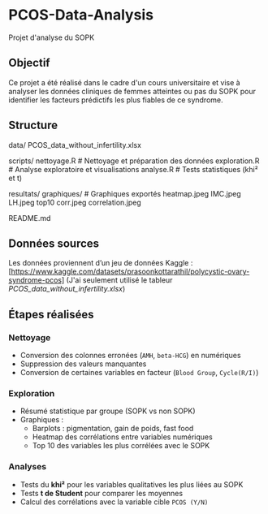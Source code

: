 # PCOS-Data-Analysis
Projet d'analyse du SOPK

## Objectif
Ce projet a été réalisé dans le cadre d'un cours universitaire et vise à analyser les données cliniques de femmes atteintes ou pas du SOPK pour identifier les facteurs prédictifs les plus fiables de ce syndrome.

## Structure
data/
PCOS_data_without_infertility.xlsx

scripts/
nettoyage.R # Nettoyage et préparation des données
exploration.R # Analyse exploratoire et visualisations
analyse.R # Tests statistiques (khi² et t)

resultats/
graphiques/ # Graphiques exportés
heatmap.jpeg
IMC.jpeg
LH.jpeg
top10 corr.jpeg
correlation.jpeg

README.md

## Données sources
Les données proviennent d’un jeu de données Kaggle : [https://www.kaggle.com/datasets/prasoonkottarathil/polycystic-ovary-syndrome-pcos]
(J'ai seulement utilisé le tableur *PCOS_data_without_infertility.xlsx*)

## Étapes réalisées 
### Nettoyage
- Conversion des colonnes erronées (`AMH`, `beta-HCG`) en numériques
- Suppression des valeurs manquantes
- Conversion de certaines variables en facteur (`Blood Group`, `Cycle(R/I)`)

### Exploration
- Résumé statistique par groupe (SOPK vs non SOPK)
- Graphiques :
  - Barplots : pigmentation, gain de poids, fast food
  - Heatmap des corrélations entre variables numériques
  - Top 10 des variables les plus corrélées avec le SOPK
 
### Analyses
- Tests du **khi²** pour les variables qualitatives les plus liées au SOPK
- Tests **t de Student** pour comparer les moyennes
- Calcul des corrélations avec la variable cible `PCOS (Y/N)`

